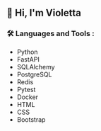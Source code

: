 ## 👋 Hi, I'm Violetta 
### :hammer_and_wrench: Languages and Tools :
- Python
- FastAPI
- SQLAlchemy
- PostgreSQL
- Redis
- Pytest
- Docker
- HTML
- CSS
- Bootstrap

<!--
**vlkttlv/vlkttlv** is a ✨ _special_ ✨ repository because its `README.md` (this file) appears on your GitHub profile.

Here are some ideas to get you started:

- 🔭 I’m currently working on ...
- 🌱 I’m currently learning ...
- 👯 I’m looking to collaborate on ...
- 🤔 I’m looking for help with ...
- 💬 Ask me about ...
- 📫 How to reach me: ...
- 😄 Pronouns: ...
- ⚡ Fun fact: ...
-->
